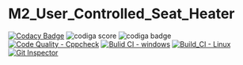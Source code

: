 # M2_User_Controlled_Seat_Heater

[![Codacy Badge](https://app.codacy.com/project/badge/Grade/a1d54c855f184872b81ffd759066d700)](https://www.codacy.com/gh/SunkaraSivaGanesh/M2_User_Controlled_Seat_Heater/dashboard?utm_source=github.com&amp;utm_medium=referral&amp;utm_content=SunkaraSivaGanesh/M2_User_Controlled_Seat_Heater&amp;utm_campaign=Badge_Grade)
![codiga score](https://api.codiga.io/project/32907/score/svg)
![codiga badge](https://api.codiga.io/project/32907/status/svg)
[![Code Quality - Cppcheck](https://github.com/SunkaraSivaGanesh/M2_User_Controlled_Seat_Heater/actions/workflows/c-cpp.yml/badge.svg)](https://github.com/SunkaraSivaGanesh/M2_User_Controlled_Seat_Heater/actions/workflows/c-cpp.yml)
[![Bulid CI - windows](https://github.com/SunkaraSivaGanesh/M2_User_Controlled_Seat_Heater/actions/workflows/main.yml/badge.svg)](https://github.com/SunkaraSivaGanesh/M2_User_Controlled_Seat_Heater/actions/workflows/main.yml)
[![Build_CI - Linux](https://github.com/SunkaraSivaGanesh/M2_User_Controlled_Seat_Heater/actions/workflows/Linux.yml/badge.svg)](https://github.com/SunkaraSivaGanesh/M2_User_Controlled_Seat_Heater/actions/workflows/Linux.yml)
[![Git Inspector](https://github.com/SunkaraSivaGanesh/M2_User_Controlled_Seat_Heater/actions/workflows/GitInspector.yml/badge.svg)](https://github.com/SunkaraSivaGanesh/M2_User_Controlled_Seat_Heater/actions/workflows/GitInspector.yml)

